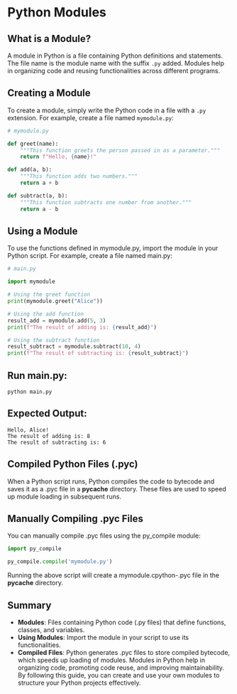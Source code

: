 # Python Modules

## What is a Module?

A module in Python is a file containing Python definitions and statements. The file name is the module name with the suffix `.py` added. Modules help in organizing code and reusing functionalities across different programs.

## Creating a Module

To create a module, simply write the Python code in a file with a `.py` extension. For example, create a file named `mymodule.py`:

```python
# mymodule.py

def greet(name):
    """This function greets the person passed in as a parameter."""
    return f"Hello, {name}!"

def add(a, b):
    """This function adds two numbers."""
    return a + b

def subtract(a, b):
    """This function subtracts one number from another."""
    return a - b
```
## Using a Module
To use the functions defined in mymodule.py, import the module in your Python script. For example, create a file named main.py:
```python
# main.py

import mymodule

# Using the greet function
print(mymodule.greet("Alice"))

# Using the add function
result_add = mymodule.add(5, 3)
print(f"The result of adding is: {result_add}")

# Using the subtract function
result_subtract = mymodule.subtract(10, 4)
print(f"The result of subtracting is: {result_subtract}")
```
## Run main.py:
```shh
python main.py
```
## Expected Output:
```console
Hello, Alice!
The result of adding is: 8
The result of subtracting is: 6
```
## Compiled Python Files (.pyc)
When a Python script runs, Python compiles the code to bytecode and saves it as a .pyc file in a __pycache__ directory. These files are used to speed up module loading in subsequent runs.
## Manually Compiling .pyc Files
You can manually compile .pyc files using the py_compile module:
```python
import py_compile

py_compile.compile('mymodule.py')
```
Running the above script will create a mymodule.cpython-<version>.pyc file in the __pycache__ directory.
## Summary
- **Modules**: Files containing Python code (.py files) that define functions, classes, and variables.
- **Using Modules**: Import the module in your script to use its functionalities.
- **Compiled Files**: Python generates .pyc files to store compiled bytecode, which speeds up loading of modules.
Modules in Python help in organizing code, promoting code reuse, and improving maintainability. By following this guide, you can create and use your own modules to structure your Python projects effectively.
